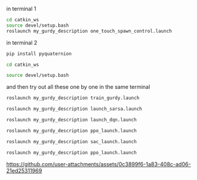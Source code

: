 
in terminal 1 


```bash
cd catkin_ws
source devel/setup.bash
roslaunch my_gurdy_description one_touch_spawn_control.launch
```



in terminal 2 

```bash
pip install pyquaternion
```

```bash
cd catkin_ws

source devel/setup.bash
```

and then try out all these  one by one in the same terminal
``` bash
roslaunch my_gurdy_description train_gurdy.launch

roslaunch my_gurdy_description launch_sarsa.launch

roslaunch my_gurdy_description launch_dqn.launch

roslaunch my_gurdy_description ppo_launch.launch

roslaunch my_gurdy_description sac_launch.launch

roslaunch my_gurdy_description ppo_launch.launch

```
https://github.com/user-attachments/assets/0c3899f6-1a83-408c-ad06-21ed25311969







